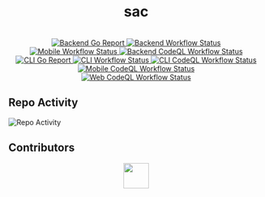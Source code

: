 <h1 align="center">sac</h1>

<br />

<div align="center">
  <a href="https://goreportcard.com/report/github.com/GenerateNU/sac/backend">
    <img src="https://goreportcard.com/badge/github.com/GenerateNU/sac/backend"
      alt="Backend Go Report" />
  </a>
  <a href="https://github.com/GenerateNU/sac/actions/workflows/backend.yml">
    <img src="https://github.com/GenerateNU/sac/actions/workflows/backend.yml/badge.svg"
      alt="Backend Workflow Status" />
  </a>
  <a href="https://github.com/GenerateNU/sac/actions/workflows/mobile.yml">
    <img src="https://github.com/GenerateNU/sac/actions/workflows/mobile.yml/badge.svg"
      alt="Mobile Workflow Status" />
  </a>

  <a href="https://github.com/GenerateNU/sac/actions/workflows/backend_codeql.yml">
    <img src="https://github.com/GenerateNU/sac/actions/workflows/backend_codeql.yml/badge.svg"
      alt="Backend CodeQL Workflow Status" />
  </a>

  <br />

  <a href="https://goreportcard.com/report/github.com/GenerateNU/sac/cli">
    <img src="https://goreportcard.com/badge/github.com/GenerateNU/sac/cli"
      alt="CLI Go Report" />
  </a>
  <a href="https://github.com/GenerateNU/sac/actions/workflows/cli.yml">
    <img src="https://github.com/GenerateNU/sac/actions/workflows/cli.yml/badge.svg"
      alt="CLI Workflow Status" />
  </a>

  <a href="https://github.com/GenerateNU/sac/actions/workflows/cli_codeql.yml">
    <img src="https://github.com/GenerateNU/sac/actions/workflows/cli_codeql.yml/badge.svg"
      alt="CLI CodeQL Workflow Status" />
  </a>

  <br />

  <a href="https://github.com/GenerateNU/sac/actions/workflows/mobile_codeql.yml">
    <img src="https://github.com/GenerateNU/sac/actions/workflows/mobile_codeql.yml/badge.svg"
      alt="Mobile CodeQL Workflow Status" />
  </a>

  <br />
  
  <a href="https://github.com/GenerateNU/sac/actions/workflows/web_codeql.yml">
    <img src="https://github.com/GenerateNU/sac/actions/workflows/web_codeql.yml/badge.svg"
      alt="Web CodeQL Workflow Status" />
  </a>
</div>

## Repo Activity

![Repo Activity](https://repobeats.axiom.co/api/embed/0c57b86b156d377fcc75a6e482bf921acc8c550b.svg "Repobeats Analytics Image")

## Contributors

<div align="center">
  <a href="https://github.com/GenerateNU/sac/graphs/contributors">
    <img src="https://contrib.rocks/image?repo=GenerateNU/sac" height="50px"/>
  </a>
</div>
